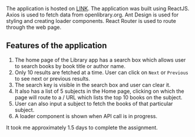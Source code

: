 The application is hosted on [LINK](https://harshcoder-assignment-fyle.netlify.app/). The application was built using ReactJS. Axios is used to fetch data from openlibrary.org. Ant Design is used for styling and creating loader components. React Router is used to route through the web page.

## Features of the application 

1. The home page of the Library app has a search box which allows user to search books by book title or author name.
2. Only 10 results are fetched at a time. User can click on `Next` or `Previous` to see next or previous results.
3. The search key is visible in the search box and user can clear it.
4. It also has a list of 5 subjects in the Home page, clicking on which the page will route to a /<subject> URL which lists the top 10 books on the subject.
5. User can also input a subject to fetch the books of that particular subject.
6. A loader component is shown when API call is in progress.

It took me approximately 1.5 days to complete the assignment.
